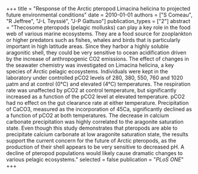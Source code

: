 +++
title = "Response of the Arctic pteropod Limacina helicina to projected future environmental conditions"
date = 2010-01-01
authors = ["S Comeau", "R Jeffree", "J-L Teyssié", "J-P Gattuso"]
publication_types = ["2"]
abstract = "Thecosome pteropods (pelagic mollusks) can play a key role in the food web of various marine ecosystems. They are a food source for zooplankton or higher predators such as fishes, whales and birds that is particularly important in high latitude areas. Since they harbor a highly soluble aragonitic shell, they could be very sensitive to ocean acidification driven by the increase of anthropogenic CO2 emissions. The effect of changes in the seawater chemistry was investigated on Limacina helicina, a key species of Arctic pelagic ecosystems. Individuals were kept in the laboratory under controlled pCO2 levels of 280, 380, 550, 760 and 1020 µatm and at control (0°C) and elevated (4°C) temperatures. The respiration rate was unaffected by pCO2 at control temperature, but significantly increased as a function of the pCO2 level at elevated temperature. pCO2 had no effect on the gut clearance rate at either temperature. Precipitation of CaCO3, measured as the incorporation of 45Ca, significantly declined as a function of pCO2 at both temperatures. The decrease in calcium carbonate precipitation was highly correlated to the aragonite saturation state. Even though this study demonstrates that pteropods are able to precipitate calcium carbonate at low aragonite saturation state, the results support the current concern for the future of Arctic pteropods, as the production of their shell appears to be very sensitive to decreased pH. A decline of pteropod populations would likely cause dramatic changes to various pelagic ecosystems."
selected = false
publication = "*PLoS ONE*"
+++

